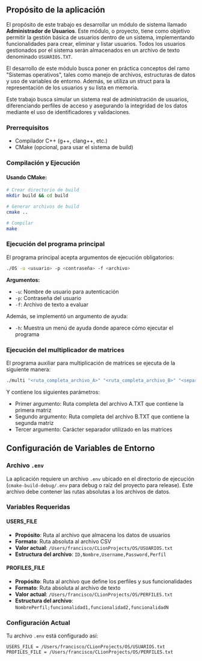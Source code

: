 ## Propósito de la aplicación

El propósito de este trabajo es desarrollar un módulo de sistema llamado **Administrador de Usuarios**. Este módulo, o proyecto, tiene como objetivo permitir la gestión básica de usuarios dentro de un sistema, implementando funcionalidades para crear, eliminar y listar usuarios. Todos los usuarios gestionados por el sistema serán almacenados en un archivo de texto denominado `USUARIOS.TXT`.

El desarrollo de este módulo busca poner en práctica conceptos del ramo "Sistemas operativos", tales como manejo de archivos, estructuras de datos y uso de variables de entorno. Además, se utiliza un struct para la representación de los usuarios y su lista en memoria.

Este trabajo busca simular un sistema real de administración de usuarios, diferenciando perfiles de acceso y asegurando la integridad de los datos mediante el uso de identificadores y validaciones.

 ### Prerrequisitos
- Compilador C++ (g++, clang++, etc.)
- CMake (opcional, para usar el sistema de build)

### Compilación y Ejecución

#### Usando CMake:
```bash
# Crear directorio de build
mkdir build && cd build

# Generar archivos de build
cmake ..

# Compilar
make
```

### Ejecución del programa principal

El programa principal acepta argumentos de ejecución obligatorios:

```bash
./OS -u <usuario> -p <contraseña> -f <archivo>
```

**Argumentos:**
- `-u`: Nombre de usuario para autenticación
- `-p`: Contraseña del usuario
- `-f`: Archivo de texto a evaluar

Además, se implementó un argumento de ayuda: 
- `-h`: Muestra un menú de ayuda donde aparece cómo ejecutar el programa

### Ejecución del multiplicador de matrices

El programa auxiliar para multiplicación de matrices se ejecuta de la siguiente manera:

```bash
./multi "<ruta_completa_archivo_A>" "<ruta_completa_archivo_B>" "<separador>"
```
Y contiene los siguientes parámetros:
- Primer argumento: Ruta completa del archivo A.TXT que contiene la primera matriz
- Segundo argumento: Ruta completa del archivo B.TXT que contiene la segunda matriz
- Tercer argumento: Carácter separador utilizado en las matrices


## Configuración de Variables de Entorno

### Archivo `.env`

La aplicación requiere un archivo `.env` ubicado en el directorio de ejecución (`cmake-build-debug/.env` para debug o raíz del proyecto para release). Este archivo debe contener las rutas absolutas a los archivos de datos.

### Variables Requeridas

#### USERS_FILE
- **Propósito**: Ruta al archivo que almacena los datos de usuarios
- **Formato**: Ruta absoluta al archivo CSV
- **Valor actual**: `/Users/francisco/CLionProjects/OS/USUARIOS.txt`
- **Estructura del archivo**: `ID,Nombre,Username,Password,Perfil`

#### PROFILES_FILE
- **Propósito**: Ruta al archivo que define los perfiles y sus funcionalidades
- **Formato**: Ruta absoluta al archivo de texto
- **Valor actual**: `/Users/francisco/CLionProjects/OS/PERFILES.txt`
- **Estructura del archivo**: `NombrePerfil;funcionalidad1,funcionalidad2,funcionalidadN`

### Configuración Actual

Tu archivo `.env` está configurado así:
```dotenv
USERS_FILE = /Users/francisco/CLionProjects/OS/USUARIOS.txt
PROFILES_FILE = /Users/francisco/CLionProjects/OS/PERFILES.txt
